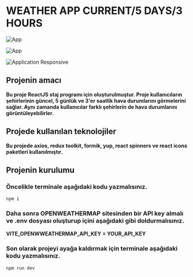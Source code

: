 # WEATHER APP CURRENT/5 DAYS/3 HOURS

![App](https://github.com/SelvBerkay/ReactJS-Staj-Program---Weather-App/assets/137525654/c8f07a4d-670e-45e6-acbc-78a590119c59)

![App](https://github.com/SelvBerkay/ReactJS-Staj-Program---Weather-App/assets/137525654/6c2c1c0f-b56c-4239-9c82-628fece27f99)

![Application Responsive](https://github.com/SelvBerkay/ReactJS-Staj-Program---Weather-App/assets/137525654/cb4168a8-c56b-400a-9d5a-bfbedf986530)

## Projenin amacı 

**Bu proje ReactJS staj programı için oluşturulmuştur. Proje kullanıcıların şehirlerinin güncel, 5 günlük ve 3'er saatlik hava durumlarını görmelerini sağlar. Aynı zamanda kullanıcılar farklı şehirlerin de hava durumlarını görüntüleyebilirler.**


## Projede kullanılan teknolojiler

**Bu projede axios, redux toolkit, formik, yup, react spinners ve react icons paketleri kullanılmıştır.**


## Projenin kurulumu 

### Öncelikle terminale aşağıdaki kodu yazmalısınız.
```
npm i
```

### Daha sonra OPENWEATHERMAP sitesinden bir API key almalı ve .env dosyası oluşturup içini aşağıdaki gibi doldurmalısınız.

**VITE_OPENWWEATHERMAP_API_KEY = YOUR_API_KEY**

### Son olarak projeyi ayağa kaldırmak için terminale aşağıdaki kodu yazmalısınız.
```
npm run dev
```

